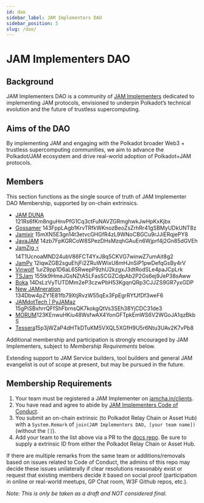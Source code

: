 ```yaml
---
id: dao
sidebar_label: JAM Implementers DAO
sidebar_position: 5
slug: /dao/
---
```


# JAM Implementers DAO 

## Background 

JAM Implementers DAO is a community of [JAM Implementers](https://jamcha.in/clients) dedicated to implementing JAM protocols, envisioned to underpin Polkadot’s technical evolution and the future of trustless supercomputing.  

## Aims of the DAO

By implementing JAM and engaging with the Polkadot broader Web3 + trustless supercomputing communities, we aim to advance the Polkadot/JAM  ecosystem and drive real-world adoption of Polkadot+JAM protocols.

## Members

This section functions as the single source of truth of JAM Implementer DAO Membership, supported by on-chain extrinsics.

* [JAM DUNA](https://polkadot.subscan.io/extrinsic/25277967-2)	121Rs6fKm8nguHnvPfG1Cq3ctFuNAVZGRmghwkJwHpKxKjbx
* [Gossamer](https://polkadot.subscan.io/extrinsic/25278352-2) 143FppLAgb1KrvTRfkWKnozBeoZsZrhRr41gSBMyUDkUNT8z
* [Jamixir](https://polkadot.subscan.io/extrinsic/25315722-2)  15mXN5E3gn14t3etvcGHGfR4zL9WNoCBGCu9rJJiERqjePY8
* [JavaJAM](https://polkadot.subscan.io/extrinsic/25317339-2)	14zb7FpKGRCoW8SPezDHsMzqhGAuEn6Wjprf4j2Gn85dGVEh
* [JamZig ⚡️](https://polkadot.subscan.io/extrinsic/25319122-2)	14T1UcnoaMND24ubV86FCT4YxJ8q5CKVG7winwZ7umAit8g2
* [JamPy](https://polkadot.subscan.io/extrinsic/25317530-2)	12iqwZGB2sguEhjFi2ZRuWWixU8mHJnSiP1pwDefqGsBy4rV
* [Vinwolf](https://polkadot.subscan.io/extrinsic/25317663-2) 1urZ9pp1D6aL6SRwepP9zhU2kzgxJ3dtRodSLe4paJCpLrk	
* [TSJam](https://polkadot.subscan.io/extrinsic/25317150-2)	155tk9HmeJGsNZtA5LFasSCGZCdpAb2P2Gs6ej9JeP38sAww
* [Boka](https://polkadot.subscan.io/extrinsic/25322563-2) 14DsLzVyTUTDMm2eP3czwPbH53KgqnQRp3CJJZS9GR7yxGDP
* [New JAMneration](https://polkadot.subscan.io/extrinsic/25326753-2) 134Dbw4pZY1E81fb79XtjRvzW55qEx3FpEgrRYfJfDf3weF6
* [JAMdotTech | PyJAMaz](https://polkadot.subscan.io/extrinsic/25331656-2) 15gPiSBxhrrQFfShFbrnsQK7kokgQtVs3SEh38YjCDC31de3
* [MORUM](https://polkadot.subscan.io/extrinsic/25330323-2)123KEnwuHKiu48WsfwAX4YonGFTpkEmWS6V2WGoJA1qzBkbS
* [Tessera](https://polkadot.subscan.io/extrinsic/25331398-2)15p3jWZaP4dHTkDTuKM5VXQL5XGfH9U5r6Ntu3UAv2K7vPb8

Additional membership and participation is strongly encouraged by JAM Implementers, subject to _Membership Requirements_ below.  

Extending support to JAM Service builders, tool builders and general JAM evangelist is out of scope at present, but may be pursued in the future.

## Membership Requirements

1. Your team must be registered a JAM Implementer on [jamcha.in/clients](https://jamcha.in/clients).
2. You have read and agree to abide by [JAM Implementers Code of Conduct](/dao/code_of_conduct).
3. You submit an on-chain extrinsic (to Polkadot Relay Chain or Asset Hub) with a `System.Remark` of `join(JAM Implementers DAO, [your team name])` (without the `[]`).
4. Add your team to the list above via a PR to the [docs repo](https://github.com/jambrains/jam-docs).  Be sure to supply a extrinsic ID from either the Polkadot Relay Chain or Asset Hub.

If there are multiple remarks from the same team or additions/removals based on issues related to Code of Conduct, the admins of this repo may decide these issues unilaterally if clear resolutions reasonably exist or request that existing members decide it based on social proof (participation in online or real-world meetups, GP Chat room, W3F Github repos, etc.).  

_Note: This is only be taken as a draft and NOT considered final._
